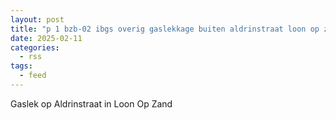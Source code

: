 ```yaml
---
layout: post
title: "p 1 bzb-02 ibgs overig gaslekkage buiten aldrinstraat loon op zand 207092 207242"
date: 2025-02-11
categories: 
  - rss
tags: 
  - feed
---
```


Gaslek op Aldrinstraat in Loon Op Zand
